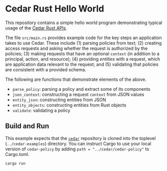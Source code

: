 # Cedar Rust Hello World

This repository contains a simple hello world program demonstrating typical usage of the [Cedar Rust APIs](https://github.com/cedar-policy/cedar/tree/main/cedar-policy).

The file `src/main.rs` provides example code for the key steps an application takes to use Cedar. These include (1) parsing policies from text; (2) creating access requests and asking whether the request is authorized by the policies; (3) making requests that have an optional `context` (in addition to a principal, action, and resource); (4) providing _entities_ with a request, which are application data relevant to the request; and (5) validating that policies are consistent with a provided schema.

The following are functions that demonstrate elements of the above.

* `parse_policy`: parsing a policy and extract some of its components
* `json_context`: constructing a request `context` from JSON values
* `entity_json`: constructing entities from JSON
* `entity_objects`: constructing entities from Rust objects
* `validate`: validating a policy

## Build and Run

This example expects that the [`cedar`](https://github.com/cedar-policy/cedar) repository is cloned into the toplevel (`../cedar-examples`) directory. You can instruct Cargo to use your local version of `cedar-policy` by adding `path = "../cedar/cedar-policy"` to Cargo.toml.

```shell
cargo run
```
